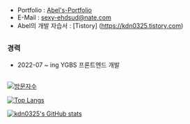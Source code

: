 
- Portfolio : [Abel's-Portfolio](https://portfolio-abel.netlify.app/)
- E-Mail : sexy-ehdsud@nate.com
- Abel의 개발 자습서 : [Tistory] (https://kdn0325.tistory.com)

##
### 경력
- 2022-07 ~ ing YGBS 프론트엔드 개발

##
[![방문자수](https://hits.sh/github.com/kdn0325/hits.svg?view=today-total&style=for-the-badge)](https://hits.sh/github.com/kdn0325/hits/)

[![Top Langs](https://github-readme-stats.vercel.app/api/top-langs/?username=kdn0325)](https://github.com/kdn0325?tab=repositories)

[![kdn0325's GitHub stats](https://github-readme-stats.vercel.app/api?username=kdn0325)](https://github.com/kdn0325?tab=repositories)


